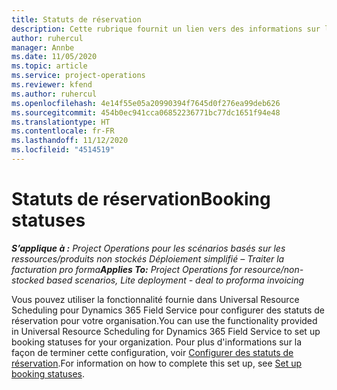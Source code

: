 ```yaml
---
title: Statuts de réservation
description: Cette rubrique fournit un lien vers des informations sur la façon de configurer des statuts de réservation pour Project Operations.
author: ruhercul
manager: Annbe
ms.date: 11/05/2020
ms.topic: article
ms.service: project-operations
ms.reviewer: kfend
ms.author: ruhercul
ms.openlocfilehash: 4e14f55e05a20990394f7645d0f276ea99deb626
ms.sourcegitcommit: 454b0ec941cca06852236771bc77dc1651f94e48
ms.translationtype: HT
ms.contentlocale: fr-FR
ms.lasthandoff: 11/12/2020
ms.locfileid: "4514519"
---
```

# <a name="booking-statuses"></a><span data-ttu-id="10642-103">Statuts de réservation</span><span class="sxs-lookup"><span data-stu-id="10642-103">Booking statuses</span></span>

<span data-ttu-id="10642-104">_**S’applique à :** Project Operations pour les scénarios basés sur les ressources/produits non stockés Déploiement simplifié – Traiter la facturation pro forma_</span><span class="sxs-lookup"><span data-stu-id="10642-104">_**Applies To:** Project Operations for resource/non-stocked based scenarios, Lite deployment - deal to proforma invoicing_</span></span>

<span data-ttu-id="10642-105">Vous pouvez utiliser la fonctionnalité fournie dans Universal Resource Scheduling pour Dynamics 365 Field Service pour configurer des statuts de réservation pour votre organisation.</span><span class="sxs-lookup"><span data-stu-id="10642-105">You can use the functionality provided in Universal Resource Scheduling for Dynamics 365 Field Service to set up booking statuses for your organization.</span></span> <span data-ttu-id="10642-106">Pour plus d'informations sur la façon de terminer cette configuration, voir [Configurer des statuts de réservation](https://docs.microsoft.com/dynamics365/field-service/set-up-booking-statuses).</span><span class="sxs-lookup"><span data-stu-id="10642-106">For information on how to complete this set up, see [Set up booking statuses](https://docs.microsoft.com/dynamics365/field-service/set-up-booking-statuses).</span></span>

